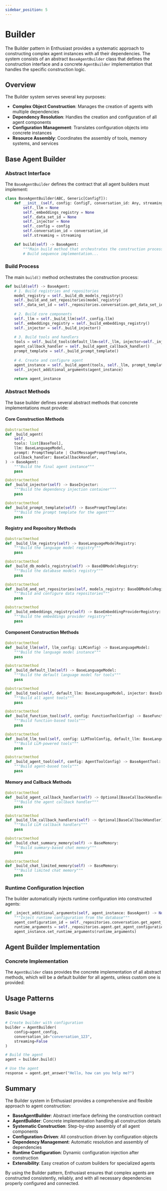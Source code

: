 ```yaml
---
sidebar_position: 5
---
```


# Builder

The Builder pattern in Enthusiast provides a systematic approach to constructing complex agent instances with all their dependencies. The system consists of an abstract `BaseAgentBuilder` class that defines the construction interface and a concrete `AgentBuilder` implementation that handles the specific construction logic.

## Overview

The Builder system serves several key purposes:

- **Complex Object Construction**: Manages the creation of agents with multiple dependencies
- **Dependency Resolution**: Handles the creation and configuration of all agent components
- **Configuration Management**: Translates configuration objects into concrete instances
- **Resource Assembly**: Coordinates the assembly of tools, memory systems, and services

## Base Agent Builder

### Abstract Interface

The `BaseAgentBuilder` defines the contract that all agent builders must implement:

```python
class BaseAgentBuilder(ABC, Generic[ConfigT]):
    def __init__(self, config: ConfigT, conversation_id: Any, streaming: bool = False):
        self._llm = None
        self._embeddings_registry = None
        self._data_set_id = None
        self._injector = None
        self._config = config
        self.conversation_id = conversation_id
        self.streaming = streaming

    def build(self) -> BaseAgent:
        """Main build method that orchestrates the construction process"""
        # Build sequence implementation...
```

### Build Process

The main `build()` method orchestrates the construction process:

```python
def build(self) -> BaseAgent:
    # 1. Build registries and repositories
    model_registry = self._build_db_models_registry()
    self._build_and_set_repositories(model_registry)
    self._data_set_id = self._repositories.conversation.get_data_set_id(self.conversation_id)
    
    # 2. Build core components
    self._llm = self._build_llm(self._config.llm)
    self._embeddings_registry = self._build_embeddings_registry()
    self._injector = self._build_injector()
    
    # 3. Build tools and handlers
    tools = self._build_tools(default_llm=self._llm, injector=self._injector)
    agent_callback_handler = self._build_agent_callback_handler()
    prompt_template = self._build_prompt_template()
    
    # 4. Create and configure agent
    agent_instance = self._build_agent(tools, self._llm, prompt_template, agent_callback_handler)
    self._inject_additional_arguments(agent_instance)
    
    return agent_instance
```

### Abstract Methods

The base builder defines several abstract methods that concrete implementations must provide:

#### Core Construction Methods

```python
@abstractmethod
def _build_agent(
    self,
    tools: list[BaseTool],
    llm: BaseLanguageModel,
    prompt: PromptTemplate | ChatMessagePromptTemplate,
    callback_handler: BaseCallbackHandler,
) -> BaseAgent:
    """Build the final agent instance"""
    pass

@abstractmethod
def _build_injector(self) -> BaseInjector:
    """Build the dependency injection container"""
    pass

@abstractmethod
def _build_prompt_template(self) -> BasePromptTemplate:
    """Build the prompt template for the agent"""
    pass
```

#### Registry and Repository Methods

```python
@abstractmethod
def _build_llm_registry(self) -> BaseLanguageModelRegistry:
    """Build the language model registry"""
    pass

@abstractmethod
def _build_db_models_registry(self) -> BaseDBModelsRegistry:
    """Build the database models registry"""
    pass

@abstractmethod
def _build_and_set_repositories(self, models_registry: BaseDBModelsRegistry) -> None:
    """Build and configure data repositories"""
    pass

@abstractmethod
def _build_embeddings_registry(self) -> BaseEmbeddingProviderRegistry:
    """Build the embeddings provider registry"""
    pass
```

#### Component Construction Methods

```python
@abstractmethod
def _build_llm(self, llm_config: LLMConfig) -> BaseLanguageModel:
    """Build the language model instance"""
    pass

@abstractmethod
def _build_default_llm(self) -> BaseLanguageModel:
    """Build the default language model for tools"""
    pass

@abstractmethod
def _build_tools(self, default_llm: BaseLanguageModel, injector: BaseInjector) -> list[BaseTool]:
    """Build all agent tools"""
    pass

@abstractmethod
def _build_function_tool(self, config: FunctionToolConfig) -> BaseFunctionTool:
    """Build function-based tools"""
    pass

@abstractmethod
def _build_llm_tool(self, config: LLMToolConfig, default_llm: BaseLanguageModel, injector: BaseInjector) -> BaseLLMTool:
    """Build LLM-powered tools"""
    pass

@abstractmethod
def _build_agent_tool(self, config: AgentToolConfig) -> BaseAgentTool:
    """Build agent-based tools"""
    pass
```

#### Memory and Callback Methods

```python
@abstractmethod
def _build_agent_callback_handler(self) -> Optional[BaseCallbackHandler]:
    """Build the agent callback handler"""
    pass

@abstractmethod
def _build_llm_callback_handlers(self) -> Optional[BaseCallbackHandler]:
    """Build LLM callback handlers"""
    pass

@abstractmethod
def _build_chat_summary_memory(self) -> BaseMemory:
    """Build summary-based chat memory"""
    pass

@abstractmethod
def _build_chat_limited_memory(self) -> BaseMemory:
    """Build limited chat memory"""
    pass
```

### Runtime Configuration Injection

The builder automatically injects runtime configuration into constructed agents:

```python
def _inject_additional_arguments(self, agent_instance: BaseAgent) -> None:
    """Inject runtime configuration from the database"""
    agent_configuration_id = self._repositories.conversation.get_agent_id(self.conversation_id)
    runtime_arguments = self._repositories.agent.get_agent_configuration_by_id(agent_configuration_id)
    agent_instance.set_runtime_arguments(runtime_arguments)
```

## Agent Builder Implementation

### Concrete Implementation

The `AgentBuilder` class provides the concrete implementation of all abstract methods, which will be a default builder for all agents, unless custom one is provided:


## Usage Patterns

### Basic Usage

```python
# Create builder with configuration
builder = AgentBuilder(
    config=agent_config,
    conversation_id="conversation_123",
    streaming=False
)

# Build the agent
agent = builder.build()

# Use the agent
response = agent.get_answer("Hello, how can you help me?")
```

## Summary

The Builder system in Enthusiast provides a comprehensive and flexible approach to agent construction:

- **BaseAgentBuilder**: Abstract interface defining the construction contract
- **AgentBuilder**: Concrete implementation handling all construction details
- **Systematic Construction**: Step-by-step assembly of all agent components
- **Configuration-Driven**: All construction driven by configuration objects
- **Dependency Management**: Automatic resolution and assembly of dependencies
- **Runtime Configuration**: Dynamic configuration injection after construction
- **Extensibility**: Easy creation of custom builders for specialized agents

By using the Builder pattern, Enthusiast ensures that complex agents are constructed consistently, reliably, and with all necessary dependencies properly configured and connected.
